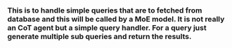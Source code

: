 ### This is to handle simple queries that are to fetched from database and this will be called by a MoE model. It is not really an CoT agent but a simple query handler. For a query just generate multiple sub queries and return the results.